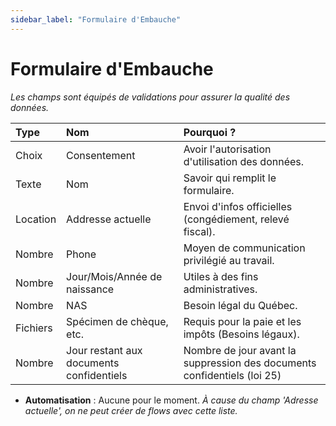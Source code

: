 ```yaml
---
sidebar_label: "Formulaire d'Embauche"
---
```


# Formulaire d'Embauche

*Les champs sont équipés de validations pour assurer la qualité des données.*

| Type     | Nom                  | Pourquoi ?                                                  |
| :------- | :------------------- | :---------------------------------------------------------- |
| Choix    | Consentement         | Avoir l'autorisation d'utilisation des données.             |
| Texte    | Nom                  | Savoir qui remplit le formulaire.                           |
| Location | Addresse actuelle    | Envoi d'infos officielles (congédiement, relevé fiscal).    |
| Nombre   | Phone                | Moyen de communication privilégié au travail.               |
| Nombre   | Jour/Mois/Année de naissance | Utiles à des fins administratives.                          |
| Nombre   | NAS                  | Besoin légal du Québec.                                     |
| Fichiers | Spécimen de chèque, etc. | Requis pour la paie et les impôts (Besoins légaux).         |
| Nombre   | Jour restant aux documents confidentiels | Nombre de jour avant la suppression des documents confidentiels (loi 25) |

* **Automatisation** : Aucune pour le moment. *À cause du champ 'Adresse actuelle', on ne peut créer de flows avec cette liste.* 